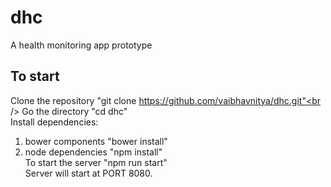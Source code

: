 # dhc
A health monitoring app prototype

## To start
Clone the repository "git clone https://github.com/vaibhavnitya/dhc.git"<br />
Go the directory "cd dhc"<br />
Install dependencies:<br />
1. bower components "bower install"<br />
2. node dependencies "npm install"<br />
To start the server "npm run start"<br />
Server will start at PORT 8080.<br />
